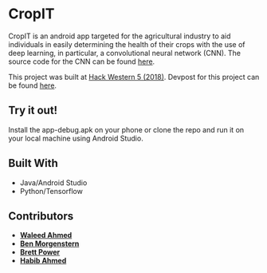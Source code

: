 # CropIT

CropIT is an android app targeted for the agricultural industry to aid individuals in easily determining the health of their crops with the use of deep learning, in particular, a convolutional neural network (CNN). The source code for the CNN can be found [here](https://github.com/beny2000/HackWestern2018CNN).

This project was built at [Hack Western 5 (2018)](https://hackwestern.com/). Devpost for this project can be found [here](https://devpost.com/software/cropit-android).

## Try it out!

Install the app-debug.apk on your phone or clone the repo and run it on your local machine using Android Studio.

## Built With

* Java/Android Studio
* Python/Tensorflow

## Contributors

* **[Waleed Ahmed](https://github.com/w29ahmed)**
* **[Ben Morgenstern](https://github.com/beny2000)**
* **[Brett Power](https://github.com/brettpower)**
* **[Habib Ahmed](https://github.com/habib-m-ahmed)**